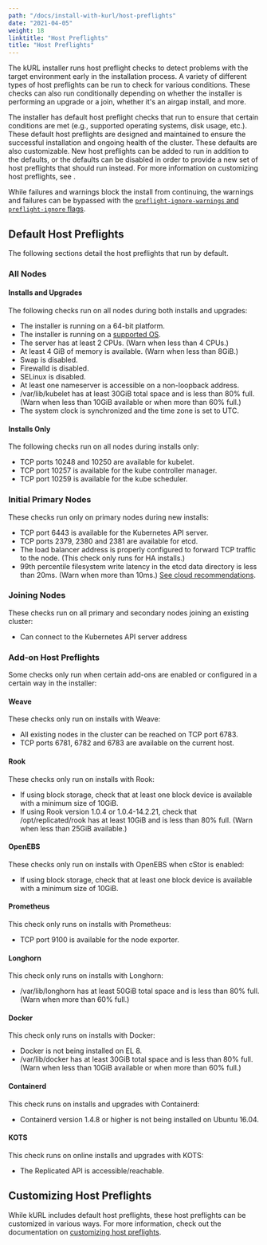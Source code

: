 ```yaml
---
path: "/docs/install-with-kurl/host-preflights"
date: "2021-04-05"
weight: 18
linktitle: "Host Preflights"
title: "Host Preflights"
---
```


The kURL installer runs host preflight checks to detect problems with the target environment early in the installation process.
A variety of different types of host preflights can be run to check for various conditions.
These checks can also run conditionally depending on whether the installer is performing an upgrade or a join, whether it's an airgap install, and more.

The installer has default host preflight checks that run to ensure that certain conditions are met (e.g., supported operating systems, disk usage, etc.).
These default host preflights are designed and maintained to ensure the successful installation and ongoing health of the cluster.
These defaults are also customizable. New host preflights can be added to run in addition to the defaults, or the defaults can be disabled in order to provide a new set of host preflights that should run instead. For more information on customizing host preflights, see []().

While failures and warnings block the install from continuing, the warnings and failures can be bypassed with the [`preflight-ignore-warnings` and `preflight-ignore` flags](/docs/install-with-kurl/advanced-options).

## Default Host Preflights

The following sections detail the host preflights that run by default.

### All Nodes

#### Installs and Upgrades

The following checks run on all nodes during both installs and upgrades:

* The installer is running on a 64-bit platform.
* The installer is running on a [supported OS](/docs/install-with-kurl/system-requirements#supported-operating-systems).
* The server has at least 2 CPUs. (Warn when less than 4 CPUs.)
* At least 4 GiB of memory is available. (Warn when less than 8GiB.)
* Swap is disabled.
* Firewalld is disabled.
* SELinux is disabled.
* At least one nameserver is accessible on a non-loopback address.
* /var/lib/kubelet has at least 30GiB total space and is less than 80% full. (Warn when less than 10GiB available or when more than 60% full.)
* The system clock is synchronized and the time zone is set to UTC.

#### Installs Only

The following checks run on all nodes during installs only:

* TCP ports 10248 and 10250 are available for kubelet.
* TCP port 10257 is available for the kube controller manager.
* TCP port 10259 is available for the kube scheduler.

### Initial Primary Nodes

These checks run only on primary nodes during new installs:

* TCP port 6443 is available for the Kubernetes API server.
* TCP ports 2379, 2380 and 2381 are available for etcd.
* The load balancer address is properly configured to forward TCP traffic to the node. (This check only runs for HA installs.)
* 99th percentile filesystem write latency in the etcd data directory is less than 20ms. (Warn when more than 10ms.) [See cloud recommendations](/docs/install-with-kurl/system-requirements#cloud-disk-performance).

### Joining Nodes

These checks run on all primary and secondary nodes joining an existing cluster:

* Can connect to the Kubernetes API server address

### Add-on Host Preflights

Some checks only run when certain add-ons are enabled or configured in a certain way in the installer:

#### Weave

These checks only run on installs with Weave:

* All existing nodes in the cluster can be reached on TCP port 6783.
* TCP ports 6781, 6782 and 6783 are available on the current host.

#### Rook

These checks only run on installs with Rook:

* If using block storage, check that at least one block device is available with a minimum size of 10GiB.
* If using Rook version 1.0.4 or 1.0.4-14.2.21, check that /opt/replicated/rook has at least 10GiB and is less than 80% full. (Warn when less than 25GiB available.)

#### OpenEBS

These checks only run on installs with OpenEBS when cStor is enabled:

* If using block storage, check that at least one block device is available with a minimum size of 10GiB.

#### Prometheus

This check only runs on installs with Prometheus:

* TCP port 9100 is available for the node exporter.

#### Longhorn

This check only runs on installs with Longhorn:

* /var/lib/longhorn has at least 50GiB total space and is less than 80% full. (Warn when more than 60% full.)

#### Docker

This check only runs on installs with Docker:

* Docker is not being installed on EL 8.
* /var/lib/docker has at least 30GiB total space and is less than 80% full. (Warn when less than 10GiB available or when more than 60% full.)

#### Containerd

This check runs on installs and upgrades with Containerd:

* Containerd version 1.4.8 or higher is not being installed on Ubuntu 16.04.

#### KOTS

This check runs on online installs and upgrades with KOTS:

* The Replicated API is accessible/reachable.

## Customizing Host Preflights

While kURL includes default host preflights, these host preflights can be customized in various ways.
For more information, check out the documentation on [customizing host preflights](/docs/create-installers/host-preflights).